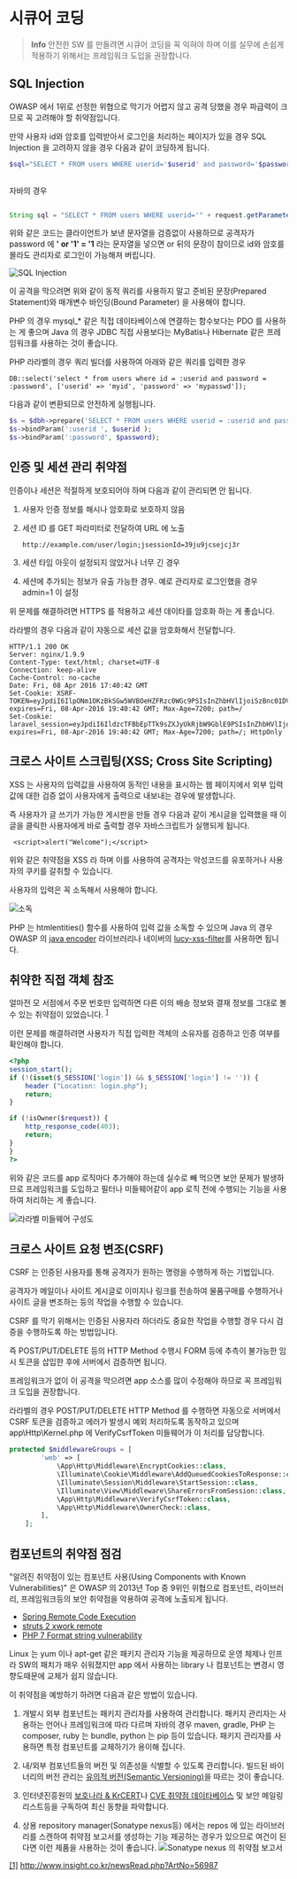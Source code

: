 # 시큐어 코딩

<!-- toc -->

> **Info** 안전한 SW 를 만들려면 시큐어 코딩을 꼭 익혀야 하며 이를 실무에 손쉽게 적용하기 위해서는 프레임워크 도입을 권장합니다.

## SQL Injection

OWASP 에서 1위로 선정한 위협으로 막기가 어렵지 않고 공격 당했을 경우 파급력이 크므로 꼭 고려해야 할 취약점입니다.

만약 사용자 id와 암호를 입력받아서 로그인을 처리하는 페이지가 있을 경우 SQL Injection 을 고려하지 않을 경우 다음과 같이 코딩하게 됩니다.

```php
$sql="SELECT * FROM users WHERE userid='$userid' and password='$password'";
 
```

자바의 경우

```java

String sql = "SELECT * FROM users WHERE userid='" + request.getParameter("id") + "'" + " and password='" + request.getParameter("password") + "'";;
```

위와 같은 코드는 클라이언트가 보낸 문자열을 검증없이 사용하므로 공격자가 password 에 **' or '1' = '1** 라는 문자열을 넣으면 or 뒤의 문장이 참이므로 id와 암호를 몰라도 관리자로 로그인이 가능해져 버립니다.

![SQL Injection](https://www.lesstif.com/download/attachments/24445746/image2016-4-10%2011%3A47%3A0.png?version=1&modificationDate=1460255964000&api=v2 "SQL Injection")


이 공격을 막으려면 위와 같이 동적 쿼리를 사용하지 말고 준비된 문장(Prepared Statement)와 매개변수 바인딩(Bound Parameter) 을 사용해야 합니다.

PHP 의 경우 mysql_* 같은 직접 데이타베이스에 연결하는 함수보다는 PDO 를 사용하는 게 좋으며 Java 의 경우 JDBC 직접 사용보다는 MyBatis나 Hibernate 같은 프레임워크를 사용하는 것이 좋습니다.

PHP 라라벨의 경우 쿼리 빌더를 사용하여 아래와 같은 쿼리를 입력한 경우

```
DB::select('select * from users where id = :userid and password = :password', ['userid' => 'myid', 'password' => 'mypasswd']);
```

다음과 같이 변환되므로 안전하게 실행됩니다.


```php
$s = $dbh->prepare('SELECT * FROM users WHERE userid = :userid and password = :password') ;
$s->bindParam(':userid ', $userid );
$s->bindParam(':password', $password);
```

## 인증 및 세션 관리 취약점

인증이나 세션은 적절하게 보호되어야 하며 다음과 같이 관리되면 안 됩니다.

1. 사용자 인증 정보를 해시나 암호화로 보호하지 않음

1. 세션 ID 를 GET 파라미터로 전달하여 URL 에 노출 

	```
	http://example.com/user/login;jsessionId=39ju9jcsejcj3r
	```
1. 세션 타임 아웃이 설정되지 않았거나 너무 긴 경우

1. 세션에 추가되는 정보가 유출 가능한 경우. 예로 관리자로 로그인했을 경우 admin=1 이 설정

위 문제를 해결하려면 HTTPS 를 적용하고 세션 데이타를 암호화 하는 게 좋습니다.

라라벨의 경우 다음과 같이 자동으로 세션 값을 암호화해서 전달합니다.

```
HTTP/1.1 200 OK
Server: nginx/1.9.9
Content-Type: text/html; charset=UTF-8
Connection: keep-alive
Cache-Control: no-cache
Date: Fri, 08 Apr 2016 17:40:42 GMT
Set-Cookie: XSRF-TOKEN=eyJpdiI6IlpONm1OKzBkSGw5WVBOeHZFRzc0WGc9PSIsInZhbHVlIjoiSzBnc01DVXlwVFwvUjc1NnA5YW93NllST3MrYUtYenZMSE5ERG9Ha0hcL2tFWEhMS3d5bjVtb1NBN296RW9EeG5EZ2t1RGdGUTVGZjZXQ2l5bm1wOUFTZz09IiwibWFjIjoiOWY2MjhlZGFlMDFkODYzMGZhMWQwM2Y3MTFiYTBkNGVhMGNhMzQzMmViOWVjNjY3ZmYwMWNmOTFlNTA3NGFjMyJ9; expires=Fri, 08-Apr-2016 19:40:42 GMT; Max-Age=7200; path=/
Set-Cookie: laravel_session=eyJpdiI6IldzcTFBbEpTTk9sZXJyUkRjbW9GblE9PSIsInZhbHVlIjoiNlp6RnVmdUx1eFwvVXVwY2xwVEE1bjN5eW9lbm9cL3BqXC9GVUNESTA1bmdcL1NHWkhYRDJ5U0JRbGtqTEFYV09QcVZuYUNTVFZzME56bkVZdUErNDlCNnZnPT0iLCJtYWMiOiIyODkyYzk5YmQ1MjBjNDQ2YTRlYWU3Y2I1Yjk1OTdhOWU5MWFmNmRlYzQ3ZWM1MDEwNTdhNWIzMjA1NGI0ZTBjIn0%3D; expires=Fri, 08-Apr-2016 19:40:42 GMT; Max-Age=7200; path=/; HttpOnly
``` 

## 크로스 사이트 스크립팅(XSS; Cross Site Scripting)

XSS 는 사용자의 입력값을 사용하여 동적인 내용을 표시하는 웹 페이지에서 외부 입력값에 대한 검증 없이 사용자에게 출력으로 내보내는 경우에 발생합니다.

즉 사용자가 글 쓰기가 가능한 게시판을 만들 경우 다음과 같이 게시글을 입력했을 때 이 글을 클릭한 사용자에게 바로 출력할 경우 자바스크립트가 실행되게 됩니다.

```
 <script>alert("Welcome");</script>
```

위와 같은 취약점을 XSS 라 하며 이를 사용하여 공격자는 악성코드를 유포하거나 사용자의 쿠키를 갈취할 수 있습니다.

사용자의 입력은 꼭 소독해서 사용해야 합니다.

![소독](
https://www.lesstif.com/download/attachments/24445478/image2015-6-13%2012%3A3%3A20.png?version=1&modificationDate=1434163785000&api=v2 "소독")

PHP 는 htmlentities() 함수를 사용하여 입력 값을 소독할 수 있으며 Java 의 경우 OWASP 의 [java encoder](https://github.com/OWASP/owasp-java-encoder) 라이브러리나 네이버의 [lucy-xss-filter](https://github.com/naver/lucy-xss-filter)를 사용하면 됩니다.

## 취약한 직접 객체 참조 

얼마전 모 서점에서 주문 번호만 입력하면 다른 이의 배송 정보와 결재 정보를 그대로 볼 수 있는 취약점이 있었습니다. <sup id="fnref1">[1](#footnote1)</sup>

이런 문제를 해결하려면 사용자가 직접 입력한 객체의 소유자를 검증하고 인증 여부를 확인해야 합니다.

```php
<?php
session_start();
if (!(isset($_SESSION['login']) && $_SESSION['login'] != '')) {
    header ("Location: login.php");
    return;
}

if (!isOwner($request)) {
    http_response_code(403);
    return;
}	
}
?>
```

위와 같은 코드를 app 로직마다 추가해야 하는데 실수로 빼 먹으면 보안 문제가 발생하므로 프레임워크를 도입하고 필터나 미들웨어같이 app 로직 전에 수행되는 기능을 사용하여 처리하는 게 좋습니다.

![라라벨 미들웨어 구성도](https://www.lesstif.com/download/attachments/24445339/image2015-11-13%2013%3A13%3A7.png?version=1&modificationDate=1447387938000&api=v2 "라라벨 미들웨어 구성도")

## 크로스 사이트 요청 변조(CSRF)

CSRF 는 인증된 사용자를 통해 공격자가 원하는 명령을 수행하게 하는 기법입니다.

공격자가 메일이나 사이트 게시글로 이미지나 링크를 전송하여 물품구매를 수행하거나 사이트 글을 변조하는 등의 작업을 수행할 수 있습니다.

CSRF 를 막기 위해서는 인증된 사용자라 하더라도 중요한 작업을 수행할 경우 다시 검증을 수행하도록 하는 방법입니다.

즉 POST/PUT/DELETE 등의 HTTP Method 수행시 FORM 등에 추측이 불가능한 임시 토큰을 삽입한 후에 서버에서 검증하면 됩니다.

프레임워크가 없이 이 공격을 막으려면 app 소스를 많이 수정해야 하므로 꼭 프레임워크 도입을 권장합니다.


라라벨의 경우 POST/PUT/DELETE HTTP Method 를 수행하면 자동으로 서버에서 CSRF 토큰을 검증하고 에러가 발생시 예외 처리하도록 동작하고 있으며 app\Http\Kernel.php 에 VerifyCsrfToken 미들웨어가 이 처리를 담당합니다.

```php
protected $middlewareGroups = [
        'web' => [
            \App\Http\Middleware\EncryptCookies::class,
            \Illuminate\Cookie\Middleware\AddQueuedCookiesToResponse::class,
            \Illuminate\Session\Middleware\StartSession::class,
            \Illuminate\View\Middleware\ShareErrorsFromSession::class,
            \App\Http\Middleware\VerifyCsrfToken::class,
            \App\Http\Middleware\OwnerCheck::class,
        ],
    ];
```



## 컴포넌트의 취약점 점검

"알려진 취약점이 있는 컴포넌트 사용(Using Components with Known Vulnerabilities)" 은 
OWASP 의 2013년 Top 중 9위인 위협으로 컴포넌트, 라이브러리, 프레임워크등의 보안 취약점을 악용하여 공격에 노출되게 됩니다.

 * [Spring Remote Code Execution](https://gist.github.com/benelog/4582041)
 * [struts 2 xwork remote](http://blog.o0o.nu/2010/07/cve-2010-1870-struts2xwork-remote.html)
 * [PHP 7 Format string vulnerability](http://www.cvedetails.com/cve/CVE-2015-8617/)

Linux 는 yum 이나 apt-get 같은 패키지 관리자 기능을 제공하므로 운영 체제나 인프라 SW의 패치가 매우 쉬워졌지만 app 에서 사용하는 library 나 컴포넌트는 변경시 영향도때문에 교체가 쉽지 않습니다.

이 취약점을 예방하기 하려면 다음과 같은 방법이 있습니다.

1. 개발시 외부 컴포넌트는 패키지 관리자를 사용하여 관리합니다. 패키지 관리자는 사용하는 언어나 프레임워크에 따라 다르며 자바의 경우 maven, gradle, PHP 는 composer, ruby 는 bundle, python 는 pip 등이 있습니다.
패키지 관리자를 사용하면 특정 컴포넌트를 교체하기가 용이해 집니다.

1. 내/외부 컴포넌트들의 버전 및 의존성을 식별할 수 있도록 관리합니다. 빌드된 바이너리의 버전 관리는 [유의적 버전(Semantic Versioning)](http://semver.org/lang/ko/)을 따르는 것이 좋습니다.

1. 인터넷진흥원의 [보호나라 & KrCERT](https://www.krcert.or.kr/krcert/secNoticeList.do)나 [CVE 취약점 데이타베이스](https://cve.mitre.org/) 및 보안 메일링리스트등을 구독하여 최신 동향을 파악합니다.

1. 상용 repository manager(Sonatype nexus등) 에서는 repos 에 있는 라이브러리를 스캔하여 취약점 보고서를 생성하는 기능 제공하는 경우가 있으므로 여건이 된다면 이런 제품을 사용하는 것이 좋습니다.
![Sonatype nexus 의 취약점 보고서](https://www.lesstif.com/download/attachments/20775149/image2014-8-21%2023%3A53%3A3.png?version=1&modificationDate=1408632775000&api=v2 "Sonatype nexus 의 취약점 보고서")




<a name="footnote1" href="#fnref1">[1]</a> http://www.insight.co.kr/newsRead.php?ArtNo=56987
